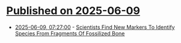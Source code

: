 # [Published on 2025-06-09](index.md)

* [2025-06-09, 07:27:00](https://soylentnews.org/article.pl?sid=25/06/08/0311242&from=rss) - [Scientists Find New Markers To Identify Species From Fragments Of Fossilized Bone](https://soylentnews.org/article.pl?sid=25/06/08/0311242&from=rss)
